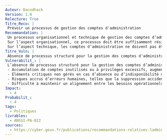 ```yaml
---
Auteur: Dacodhack
Version: 1.0
Relecture: True
Titre_Reco: |
 Prévoir un processus de gestion des comptes d'administration
Recommandation: |
 Un processus organisationnel et technique de gestion des comptes d’administration et des privilèges associés doit être mis en œuvre et intégrer une procédure de contrôle et de révision régulière.</br>
 Sur l’aspect organisationnel, ce processus doit être suffisamment résilient pour pallier l’absence d’un ou plusieurs acteurs. Les entités opérationnelles doivent être associées en phase de conception et sont ensuite responsables de son application.</br>
 Sur l’aspect technique, les comptes d’administration ne doivent pas être créés, modifiés ou supprimés automatiquement depuis un outil exposé sur un SI bureautique.
Titre_Vuln: |
 Absence de processus structuré pour la gestion des comptes d'administration
Vulnerabilit_: |
 L’absence de processus structuré pour la gestion des comptes d’administration entraîne les risques suivants:</br>
 - Accumulation de comptes inutilisés ou à privilèges excessifs, augmentant la surface d’attaque;</br>
 - Éléments critiques non gérés en cas d’absence ou d’indisponibilité des acteurs;</br>
 - Risques accrus d’erreurs humaines, telles que la suppression accidentelle de comptes actifs;</br>
 - Difficulté à maintenir un alignement entre les besoins opérationnels et les droits accordés.
Impact: 
  - 4
Probabilit_: 
  - 4
tags:
  - Politiques
livrables:
  - ANSSI-PA-022
sources:
  - https://cyber.gouv.fr/publications/recommandations-relatives-ladministration-securisee-des-si
---
```

